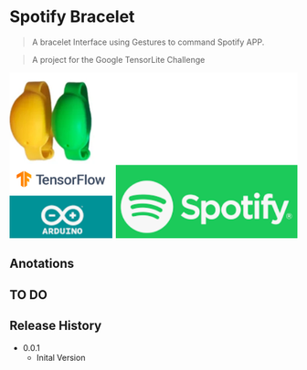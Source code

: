 

# Spotify Bracelet

> A bracelet Interface using Gestures to command Spotify APP. 

> A project for the Google TensorLite Challenge

![alt text](https://github.com/marengo560/spotify-bracelet/blob/master/imgs/img1.png?raw=true)

## Anotations

## TO DO


## Release History

* 0.0.1
    * Inital Version
